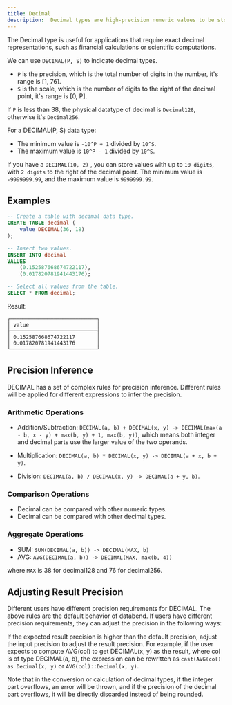 ```yaml
---
title: Decimal
description:  Decimal types are high-precision numeric values to be stored and manipulated.
---
```


The Decimal type is useful for applications that require exact decimal representations, such as financial calculations or scientific computations.

We can use `DECIMAL(P, S)` to indicate decimal types. 

- `P` is the precision, which is the total number of digits in the number, it's range is [1, 76].
- `S` is the scale, which is the number of digits to the right of the decimal point, it's range is [0, P].

If `P` is less than 38, the physical datatype of decimal is `Decimal128`, otherwise it's `Decimal256`.

For a DECIMAL(P, S) data type:
* The minimum value is `-10^P + 1` divided by `10^S`.
* The maximum value is `10^P - 1` divided by `10^S`.
 
If you have a `DECIMAL(10, 2)` , you can store values with up to `10 digits`, with `2 digits` to the right of the decimal point. The minimum value is `-9999999.99`, and the maximum value is `9999999.99`.

## Examples

```sql
-- Create a table with decimal data type.
CREATE TABLE decimal (
    value DECIMAL(36, 18)
);

-- Insert two values.
INSERT INTO decimal 
VALUES
    (0.152587668674722117), 
    (0.017820781941443176);

-- Select all values from the table.
SELECT * FROM decimal;
```

Result:
```
┌────────────────────────────┐
│ value                      │
├────────────────────────────┤
│ 0.152587668674722117       │
│ 0.017820781941443176       │
└────────────────────────────┘
```

## Precision Inference

DECIMAL has a set of complex rules for precision inference. Different rules will be applied for different expressions to infer the precision.

### Arithmetic Operations

- Addition/Subtraction: `DECIMAL(a, b) + DECIMAL(x, y) -> DECIMAL(max(a - b, x - y) + max(b, y) + 1, max(b, y))`, which means both integer and decimal parts use the larger value of the two operands.

- Multiplication: `DECIMAL(a, b) * DECIMAL(x, y) -> DECIMAL(a + x, b + y)`.

- Division: `DECIMAL(a, b) / DECIMAL(x, y) -> DECIMAL(a + y, b)`.

### Comparison Operations

- Decimal can be compared with other numeric types.
- Decimal can be compared with other decimal types.

### Aggregate Operations

- SUM: `SUM(DECIMAL(a, b)) -> DECIMAL(MAX, b)`
- AVG: `AVG(DECIMAL(a, b)) -> DECIMAL(MAX, max(b, 4))`

where `MAX` is 38 for decimal128 and 76 for decimal256.

## Adjusting Result Precision

Different users have different precision requirements for DECIMAL. The above rules are the default behavior of databend. If users have different precision requirements, they can adjust the precision in the following ways:

If the expected result precision is higher than the default precision, adjust the input precision to adjust the result precision. For example, if the user expects to compute AVG(col) to get DECIMAL(x, y) as the result, where col is of type DECIMAL(a, b), the expression can be rewritten as `cast(AVG(col) as Decimal(x, y)` or `AVG(col)::Decimal(x, y)`.

Note that in the conversion or calculation of decimal types, if the integer part overflows, an error will be thrown, and if the precision of the decimal part overflows, it will be directly discarded instead of being rounded.
